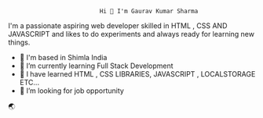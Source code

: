                               Hi 👋 I'm Gaurav Kumar Sharma

  I'm a passionate aspiring web developer skilled in HTML , CSS AND JAVASCRIPT and likes to do experiments and always ready for learning new things.

- 🔭 I'm based in Shimla India
- 🌱 I’m currently learning Full Stack Development
- 👯 I have learned HTML , CSS LIBRARIES, JAVASCRIPT , LOCALSTORAGE ETC...
- 🤔 I’m looking for job opportunity

:earth_asia:
